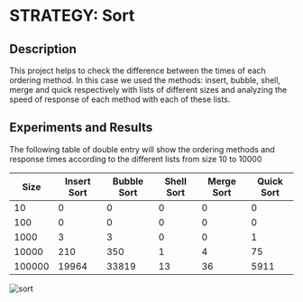   # STRATEGY: Sort
  
  ## Description
  
  This project helps to check the difference between the times of each ordering method.
  In this case we used the methods: insert, bubble, shell, merge and quick respectively with lists of different sizes and analyzing   the speed of response of each method with each of these lists.
  ## Experiments and Results
  
  The following table of double entry will show the ordering methods and response times according to the different lists from size   10 to 10000
  
  |Size|Insert Sort|Bubble Sort|Shell Sort|Merge Sort|Quick Sort|
  |--------|--------|--------|--------|--------|--------|
  |10|0|0|0|0|0|
  |100|0|0|0|0|0|
  |1000|3|3|0|0|1|
  |10000|210|350|1|4|75|
  |100000|19964|33819|13|36|5911|
  
  ![sort](https://user-images.githubusercontent.com/37960514/39499624-b9e40998-4d74-11e8-9924-aaba1045d753.png)
